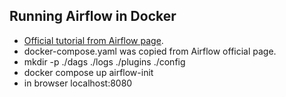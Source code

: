 ## __Running Airflow in Docker__
- [Official tutorial from Airflow page](https://airflow.apache.org/docs/apache-airflow/stable/howto/docker-compose/index.html).
- docker-compose.yaml was copied from Airflow official page.
- mkdir -p ./dags ./logs ./plugins ./config
- docker compose up airflow-init
- in browser localhost:8080